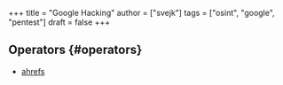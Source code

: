 +++
title = "Google Hacking"
author = ["svejk"]
tags = ["osint", "google", "pentest"]
draft = false
+++

## Operators {#operators}

-   [ahrefs](https://ahrefs.com/blog/google-advanced-search-operators/)
